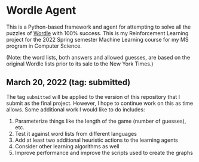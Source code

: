 # Wordle Agent

This is a Python-based framework and agent for attempting to solve all the
puzzles of [Wordle](https://www.nytimes.com/games/wordle/index.html) with 100%
success. This is my Reinforcement Learning project for the 2022 Spring semester
Machine Learning course for my MS program in Computer Science.

(Note: the word lists, both answers and allowed guesses, are based on the
original Wordle lists prior to its sale to the New York Times.)

## March 20, 2022 (tag: submitted)

The tag `submitted` will be applied to the version of this repository that I
submit as the final project. However, I hope to continue work on this as time
allows. Some additional work I would like to do includes:

1. Parameterize things like the length of the game (number of guesses), etc.
2. Test it against word lists from different languages
3. Add at least two additional heuristic actions to the learning agents
4. Consider other learning algorithms as well
5. Improve performance and improve the scripts used to create the graphs
